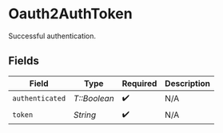 # Oauth2AuthToken

Successful authentication.


## Fields

| Field              | Type               | Required           | Description        |
| ------------------ | ------------------ | ------------------ | ------------------ |
| `authenticated`    | *T::Boolean*       | :heavy_check_mark: | N/A                |
| `token`            | *String*           | :heavy_check_mark: | N/A                |